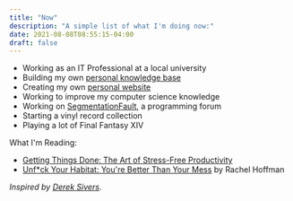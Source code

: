 ```yaml
---
title: "Now"
description: "A simple list of what I'm doing now:"
date: 2021-08-08T08:55:15-04:00
draft: false
---
```


- Working as an IT Professional at a local university
- Building my own [personal knowledge base](https://wiki.julianneadams.info)
- Creating my own [personal website](https://julianneadams.info)
- Working to improve my computer science knowledge
- Working on [SegmentationFault](https://git.julianneadams.info/LeftySolara/programming-forum-frontend), a programming forum
- Starting a vinyl record collection
- Playing a lot of Final Fantasy XIV

What I'm Reading:

- [Getting Things Done: The Art of Stress-Free Productivity](https://www.amazon.com/Getting-Things-Done-Stress-Free-Productivity/dp/0670899240/ref=tmm_hrd_swatch_0?_encoding=UTF8&qid=&sr=)
- [Unf\*ck Your Habitat: You're Better Than Your Mess](https://www.amazon.com/Unf-Your-Habitat-Youre-Better/dp/1250102952?tag=smarturl-20) by Rachel Hoffman

_Inspired by [Derek Sivers](https://sive.rs/nowff)_.
